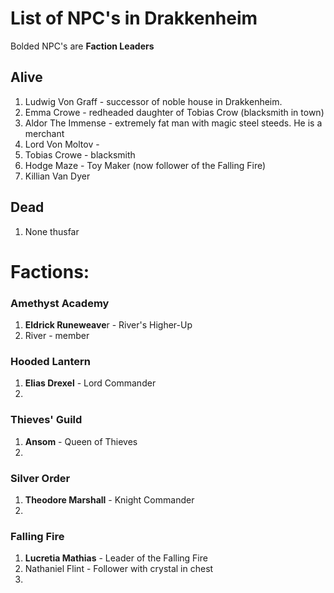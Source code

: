 # List of NPC's in Drakkenheim

Bolded NPC's are **Faction Leaders**

## Alive

1. Ludwig Von Graff - successor of noble house in Drakkenheim.
2. Emma Crowe - redheaded daughter of Tobias Crow (blacksmith in town)
3. Aldor The Immense - extremely fat man with magic steel steeds. He is a merchant
4. Lord Von Moltov - 
5. Tobias Crowe - blacksmith
6. Hodge Maze - Toy Maker (now follower of the Falling Fire)
7. Killian Van Dyer

## Dead

1. None thusfar

# Factions:

### Amethyst Academy

1. **Eldrick Runeweave**r - River's Higher-Up
2. River - member

### Hooded Lantern

1. **Elias Drexel** - Lord Commander
2. 

### Thieves' Guild

1. **Ansom** - Queen of Thieves
2. 

### Silver Order

1. **Theodore Marshall** - Knight Commander
2. 

### Falling Fire

1. **Lucretia Mathias** - Leader of the Falling Fire
2. Nathaniel Flint - Follower with crystal in chest
3. 
